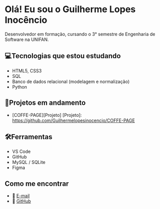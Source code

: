 # Olá! Eu sou o Guilherme Lopes Inocêncio

Desenvolvedor em formação, cursando o 3° semestre de Engenharia de Software na UNIFAN.

## 💻Tecnologias que estou estudando
- HTML5, CSS3
- SQL
- Banco de dados relacional (modelagem e normalização)
- Python

## 🚀Projetos em andamento
- [COFFE-PAGE][Projeto]
[Projeto]: https://github.com/Guilhermelopesinocencio/COFFE-PAGE

## 🛠️Ferramentas
- VS Code
- GitHub
- MySQL / SQLite
- Figma

## Como me encontrar
- 📧 [E-mail](mailto:guilhermelopesinocencio@gmail.com)
- 💼 [GitHub][github]

[github]: https://github.com/Guilhermelopesinocencio
